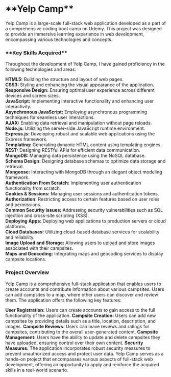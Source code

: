 <h1> **Yelp Camp** </h1>
Yelp Camp is a large-scale full-stack web application developed as a part of a comprehensive coding boot camp on Udemy. This project was designed to provide an immersive learning experience in web development, encompassing various technologies and concepts.

<h3> **Key Skills Acquired** </h3>
Throughout the development of Yelp Camp, I have gained proficiency in the following technologies and areas:

**HTML5:** Building the structure and layout of web pages.  
**CSS3:** Styling and enhancing the visual appearance of the application.  
**Responsive Design:** Ensuring optimal user experience across different devices and screen sizes.  
**JavaScript:** Implementing interactive functionality and enhancing user interactivity.  
**Asynchronous JavaScript:** Employing asynchronous programming techniques for seamless user interactions.  
**AJAX:** Enabling data retrieval and manipulation without page reloads.  
**Node.js:** Utilizing the server-side JavaScript runtime environment.  
**Express.js:** Developing robust and scalable web applications using the Express framework.  
**Templating:** Generating dynamic HTML content using templating engines.  
**REST:** Designing RESTful APIs for efficient data communication.  
**MongoDB:** Managing data persistence using the NoSQL database.  
**Schema Design:** Designing database schemas to optimize data storage and retrieval.  
**Mongoose:** Interacting with MongoDB through an elegant object modeling framework.  
**Authentication From Scratch:** Implementing user authentication functionality from scratch.  
**Cookies & Sessions:** Managing user sessions and authentication tokens.  
**Authorization:** Restricting access to certain features based on user roles and permissions.  
**Common Security Issues:** Addressing security vulnerabilities such as SQL injection and cross-site scripting (XSS).  
**Deploying Apps:** Deploying web applications to production servers or cloud platforms.  
**Cloud Databases:** Utilizing cloud-based database services for scalability and reliability.  
**Image Upload and Storage:** Allowing users to upload and store images associated with their campsites.  
**Maps and Geocoding:** Integrating maps and geocoding services to display campsite locations.  

<h3> Project Overview </h3>
Yelp Camp is a comprehensive full-stack application that enables users to create accounts and contribute information about various campsites. Users can add campsites to a map, where other users can discover and review them. The application offers the following key features:

**User Registration:** Users can create accounts to gain access to the full functionality of the application.
**Campsite Creation:** Users can add new campsites by providing details such as a title, location, description, and images.
**Campsite Reviews:** Users can leave reviews and ratings for campsites, contributing to the overall user-generated content.
**Campsite Management:** Users have the ability to update and delete campsites they have uploaded, ensuring control over their own content.
**Security Measures:** The application incorporates robust security measures to prevent unauthorized access and protect user data.
Yelp Camp serves as a hands-on project that encompasses various aspects of full-stack web development, offering an opportunity to apply and reinforce the acquired skills in a real-world scenario.
